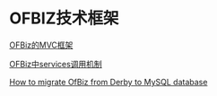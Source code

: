 # OFBIZ技术框架
[OFBiz的MVC框架]("http://www.blogjava.net/persister/archive/2010/08/27/253196.html")

[OFBiz中services调用机制]("http://www.blogjava.net/persister/archive/2010/02/24/313799.html")

[How to migrate OfBiz from Derby to MySQL database]("https://cwiki.apache.org/confluence/display/OFBIZ/How+to+migrate+OfBiz+from+Derby+to+MySQL+database")